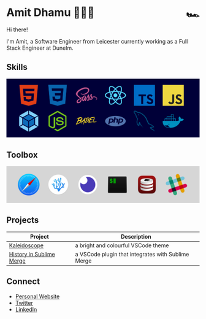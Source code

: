 <h1>
  Amit Dhamu 👨🏽‍💻
  <span style="float:right">🏎</span>
</h1>

Hi there!

I'm Amit, a Software Engineer from Leicester currently working as a Full Stack Engineer at Dunelm.

## Skills

![HTML5, CSS3, SASS, React, Typescript, Javascript, Webpack, Node, Babel, PHP, MySQL, Docker](https://raw.githubusercontent.com/adhamu/adhamu/master/img/skills.png)

## Toolbox

![Safari, VSCodium, Insomnia, iTerm2, Sequel Ace, Slack](https://raw.githubusercontent.com/adhamu/adhamu/master/img/toolbox.png)

## Projects

| Project                                                                                                         | Description                                        |
| --------------------------------------------------------------------------------------------------------------- | -------------------------------------------------- |
| [Kaleidoscope](https://marketplace.visualstudio.com/items?itemName=adhamu.kaleidoscope)                         | a bright and colourful VSCode theme                |
| [History in Sublime Merge](https://marketplace.visualstudio.com/items?itemName=adhamu.history-in-sublime-merge) | a VSCode plugin that integrates with Sublime Merge |

## Connect

- [Personal Website](https://amitd.co)
- [Twitter](https://twitter.com/adhamu)
- [LinkedIn](https://www.linkedin.com/pub/amit-dhamu/30/797/806)
